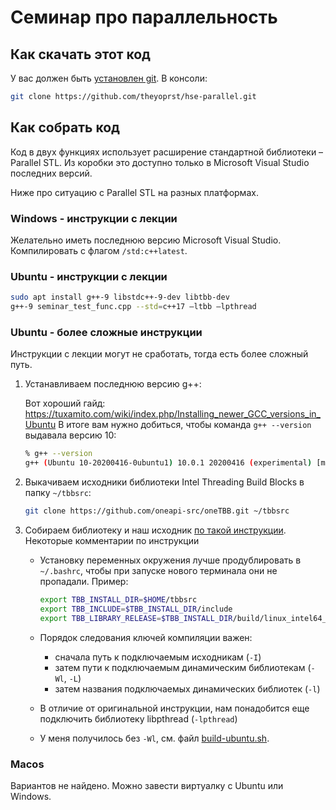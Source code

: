 # Семинар про параллельность

## Как скачать этот код

У вас должен быть [установлен git](https://git-scm.com/book/ru/v2/%D0%92%D0%B2%D0%B5%D0%B4%D0%B5%D0%BD%D0%B8%D0%B5-%D0%A3%D1%81%D1%82%D0%B0%D0%BD%D0%BE%D0%B2%D0%BA%D0%B0-Git). В консоли:

```sh
git clone https://github.com/theyoprst/hse-parallel.git
```

## Как собрать код

Код в двух функциях использует расширение стандартной библиотеки – Parallel STL. Из коробки это
доступно только в Microsoft Visual Studio последних версий.

Ниже про ситуацию с Parallel STL на разных платформах.

### Windows - инструкции с лекции

Желательно иметь последнюю версию Microsoft Visual Studio. Компилировать с флагом `/std:c++latest`.

### Ubuntu - инструкции с лекции

```sh
sudo apt install g++-9 libstdc++-9-dev libtbb-dev
g++-9 seminar_test_func.cpp --std=c++17 –ltbb –lpthread
```

### Ubuntu - более сложные инструкции

Инструкции с лекции могут не сработать, тогда есть более сложный путь.

1. Устанавливаем последнюю версию g++:

    Вот хороший гайд: https://tuxamito.com/wiki/index.php/Installing_newer_GCC_versions_in_Ubuntu
    В итоге вам нужно добиться, чтобы команда `g++ --version` выдавала версию 10:

    ```sh
    % g++ --version
    g++ (Ubuntu 10-20200416-0ubuntu1) 10.0.1 20200416 (experimental) [master revision 3c3f12e2a76:dcee354ce56:44b326839d864fc10c459916abcc97f35a9ac3de]
    ```

2. Выкачиваем исходники библиотеки Intel Threading Build Blocks в папку `~/tbbsrc`:

    ```sh
    git clone https://github.com/oneapi-src/oneTBB.git ~/tbbsrc
    ```

3. Собираем библиотеку и наш исходник [по такой инструкции](https://stackoverflow.com/questions/10726537/how-to-install-tbb-from-source-on-linux-and-make-it-work/10769131#10769131). Некоторые комментарии по инструкции
    * Установку переменных окружения лучше продублировать в `~/.bashrc`, чтобы при
      запуске нового терминала они не пропадали. Пример:

      ```sh
      export TBB_INSTALL_DIR=$HOME/tbbsrc
      export TBB_INCLUDE=$TBB_INSTALL_DIR/include
      export TBB_LIBRARY_RELEASE=$TBB_INSTALL_DIR/build/linux_intel64_gcc_cc10.0.1_libc2.31_kernel5.4.0_release
      ```

    * Порядок следования ключей компиляции важен:
      * сначала путь к подключаемым исходникам (`-I`)
      * затем пути к подключаемым динамическим библиотекам (`-Wl`, `-L`)
      * затем названия подключаемых динамических библиотек (`-l`)

    * В отличие от оригинальной инструкции, нам понадобится еще подключить библиотеку
        libpthread (`-lpthread`)

    * У меня получилось без `-Wl`, см. файл [build-ubuntu.sh](build-ubuntu.sh).

### Macos

Вариантов не найдено. Можно завести виртуалку с Ubuntu или Windows.
